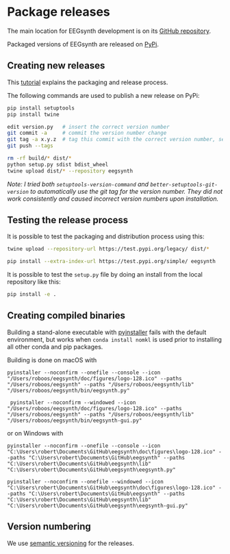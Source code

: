 # Package releases

The main location for EEGsynth development is on its [GitHub repository](https://github.com/eegsynth/eegsynth).

Packaged versions of EEGsynth are released on [PyPi](https://pypi.org/project/eegsynth/).

## Creating new releases

This [tutorial](https://packaging.python.org/tutorials/packaging-projects/) explains the packaging and release process.

The following commands are used to publish a new release on PyPi:

```bash
pip install setuptools
pip install twine

edit version.py   # insert the correct version number
git commit -a     # commit the version number change
git tag -a x.y.z  # tag this commit with the correct version number, see below
git push --tags

rm -rf build/* dist/*
python setup.py sdist bdist_wheel
twine upload dist/* --repository eegsynth
```

_Note: I tried both `setuptools-version-command` and `better-setuptools-git-version` to automatically use the git tag for the version number. They did not work consistently and caused incorrect version numbers upon installation._

## Testing the release process

It is possible to test the packaging and distribution process using this:

```bash
twine upload --repository-url https://test.pypi.org/legacy/ dist/*
```

```bash
pip install --extra-index-url https://test.pypi.org/simple/ eegsynth
```

It is possible to test the `setup.py` file by doing an install from the local repository like this:

```bash
pip install -e .
```

## Creating compiled binaries

Building a stand-alone executable with [pyinstaller](https://pyinstaller.org/) fails with the default environment, but works when `conda install nomkl` is used prior to installing all other conda and pip packages.

Building is done on macOS with

    pyinstaller --noconfirm --onefile --console --icon "/Users/roboos/eegsynth/doc/figures/logo-128.ico" --paths "/Users/roboos/eegsynth" --paths "/Users/roboos/eegsynth/lib" "/Users/roboos/eegsynth/bin/eegsynth.py"

     pyinstaller --noconfirm --windowed --icon "/Users/roboos/eegsynth/doc/figures/logo-128.ico" --paths "/Users/roboos/eegsynth" --paths "/Users/roboos/eegsynth/lib" "/Users/roboos/eegsynth/bin/eegsynth-gui.py"

or on Windows with

    pyinstaller --noconfirm --onefile --console --icon "C:\Users\robert\Documents\GitHub\eegsynth\doc\figures\logo-128.ico" --paths "C:\Users\robert\Documents\GitHub\eegsynth" --paths "C:\Users\robert\Documents\GitHub\eegsynth\lib" "C:\Users\robert\Documents\GitHub\eegsynth\eegsynth.py"

    pyinstaller --noconfirm --onefile --windowed --icon "C:\Users\robert\Documents\GitHub\eegsynth\doc\figures\logo-128.ico" --paths "C:\Users\robert\Documents\GitHub\eegsynth" --paths "C:\Users\robert\Documents\GitHub\eegsynth\lib" "C:\Users\robert\Documents\GitHub\eegsynth\eegsynth-gui.py"

## Version numbering

We use [semantic versioning](https://semver.org) for the releases.
